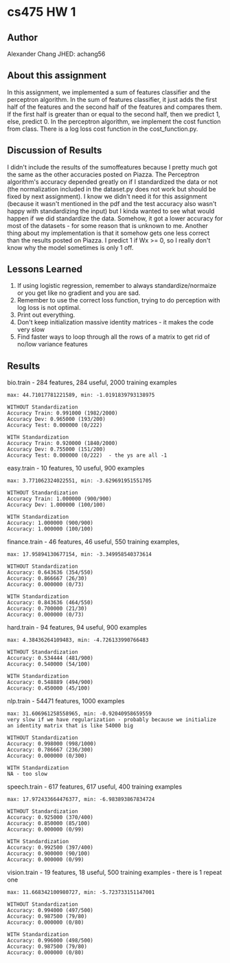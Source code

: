 # cs475 HW 1

## Author
Alexander Chang
JHED: achang56

## About this assignment
In this assignment, we implemented a sum of features classifier and the perceptron algorithm. In the sum of features
classifier, it just adds the first half of the features and the second half of the features and compares them. If the
first half is greater than or equal to the second half, then we predict 1, else, predict 0.
In the perceptron algorithm, we implement the cost function from class. There is a log loss cost function in the
cost_function.py. 

## Discussion of Results
I didn't include the results of the sumoffeatures because I pretty much got the same as the other accuracies posted on
Piazza. The Perceptron algorithm's accuracy depended greatly on if I standardized the data or not (the normalization
included in the dataset.py does not work but should be fixed by next assignment). I know we didn't need it for this
assignment (because it wasn't mentioned in the pdf and the test accuracy also wasn't happy with standardizing the input)
but I kinda wanted to see what would happen if we did standardize the data. Somehow, it got a lower accuracy for most 
of the datasets - for some reason that is unknown to me. 
Another thing about my implementation is that it somehow gets one less correct than the results posted on Piazza. I
predict 1 if Wx >= 0, so I really don't know why the model sometimes is only 1 off. 

## Lessons Learned
1. If using logistic regression, remember to always standardize/normaize or you get like no gradient and you are sad. 
2. Remember to use the correct loss function, trying to do perception with log loss is not optimal. 
3. Print out everything.
4. Don't keep initialization massive identity matrices - it makes the code very slow
5. Find faster ways to loop through all the rows of a matrix to get rid of no/low variance features

## Results
bio.train - 284 features, 284 useful, 2000 training examples

    max: 44.71017781221589, min: -1.0191839793138975
    
    WITHOUT Standardization
    Accuracy Train: 0.991000 (1982/2000)
    Accuracy Dev: 0.965000 (193/200)
    Accuracy Test: 0.000000 (0/222)

    WITH Standardization
    Accuracy Train: 0.920000 (1840/2000)
    Accuracy Dev: 0.755000 (151/200)
    Accuracy Test: 0.000000 (0/222)  - the ys are all -1

easy.train - 10 features, 10 useful, 900 examples

    max: 3.771062324022551, min: -3.629691951551705
    
    WITHOUT Standardization
    Accuracy Train: 1.000000 (900/900)
    Accuracy Dev: 1.000000 (100/100)

    WITH Standardization
    Accuracy: 1.000000 (900/900)
    Accuracy: 1.000000 (100/100)

finance.train - 46 features, 46 useful, 550 training examples,

    max: 17.95894130677154, min: -3.349958540373614

    WITHOUT Standardization
    Accuracy: 0.643636 (354/550)
    Accuracy: 0.866667 (26/30)
    Accuracy: 0.000000 (0/73)

    WITH Standardization
    Accuracy: 0.843636 (464/550)
    Accuracy: 0.700000 (21/30)
    Accuracy: 0.000000 (0/73)

hard.train - 94 features, 94 useful, 900 examples

    max: 4.38436264109483, min: -4.726133990766483

    WITHOUT Standardization
    Accuracy: 0.534444 (481/900)
    Accuracy: 0.540000 (54/100)

    WITH Standardization
    Accuracy: 0.548889 (494/900)
    Accuracy: 0.450000 (45/100)

nlp.train - 54471 features, 1000 examples

    max: 31.606961258558965, min: -0.92040958659559
    very slow if we have regularization - probably because we initialize an identity matrix that is like 54000 big

    WITHOUT Standardization
    Accuracy: 0.998000 (998/1000)
    Accuracy: 0.786667 (236/300)
    Accuracy: 0.000000 (0/300)

    WITH Standardization
    NA - too slow

speech.train - 617 features, 617 useful, 400 training examples

    max: 17.972433664476377, min: -6.983893867834724
    
    WITHOUT Standardization
    Accuracy: 0.925000 (370/400)
    Accuracy: 0.850000 (85/100)
    Accuracy: 0.000000 (0/99)

    WITH Standardization
    Accuracy: 0.992500 (397/400)
    Accuracy: 0.900000 (90/100)
    Accuracy: 0.000000 (0/99)

vision.train - 19 features, 18 useful, 500 training examples - there is 1 repeat one

    max: 11.668342100980727, min: -5.723733151147001
    
    WITHOUT Standardization
    Accuracy: 0.994000 (497/500)
    Accuracy: 0.987500 (79/80)
    Accuracy: 0.000000 (0/80)

    WITH Standardization
    Accuracy: 0.996000 (498/500)
    Accuracy: 0.987500 (79/80)
    Accuracy: 0.000000 (0/80)
